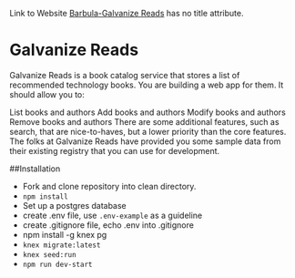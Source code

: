 Link to Website [Barbula-Galvanize Reads](https://quiet-island-59677.herokuapp.com/) has no title attribute.

# Galvanize Reads

Galvanize Reads is a book catalog service that stores a list of recommended technology books. You are building a web app for them. It should allow you to:

List books and authors
Add books and authors
Modify books and authors
Remove books and authors
There are some additional features, such as search, that are nice-to-haves, but a lower priority than the core features. The folks at Galvanize Reads have provided you some sample data from their existing registry that you can use for development.

##Installation

* Fork and clone repository into clean directory.
* `npm install`
* Set up a postgres database
* create .env file, use `.env-example` as a guideline
* create .gitignore file, echo .env into .gitignore
* npm install -g knex pg
* `knex migrate:latest`
* `knex seed:run`
* `npm run dev-start`
